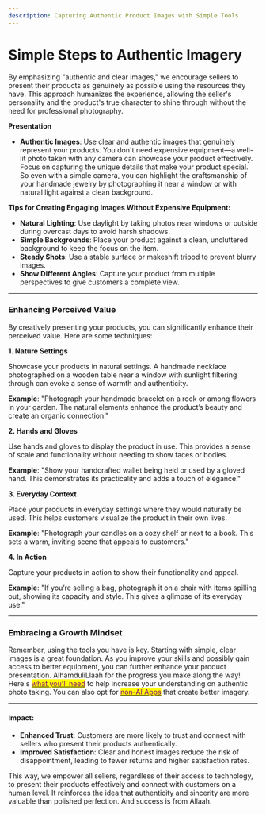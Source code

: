 ```yaml
---
description: Capturing Authentic Product Images with Simple Tools
---
```


# Simple Steps to Authentic Imagery

By emphasizing "authentic and clear images," we encourage sellers to present their products as genuinely as possible using the resources they have. This approach humanizes the experience, allowing the seller's personality and the product's true character to shine through without the need for professional photography.

**Presentation**

* **Authentic Images**: Use clear and authentic images that genuinely represent your products. You don't need expensive equipment—a well-lit photo taken with any camera can showcase your product effectively. Focus on capturing the unique details that make your product special. So even with a simple camera, you can highlight the craftsmanship of your handmade jewelry by photographing it near a window or with natural light against a clean background.

**Tips for Creating Engaging Images Without Expensive Equipment:**

* **Natural Lighting**: Use daylight by taking photos near windows or outside during overcast days to avoid harsh shadows.
* **Simple Backgrounds**: Place your product against a clean, uncluttered background to keep the focus on the item.
* **Steady Shots**: Use a stable surface or makeshift tripod to prevent blurry images.
* **Show Different Angles**: Capture your product from multiple perspectives to give customers a complete view.

***

### Enhancing Perceived Value

By creatively presenting your products, you can significantly enhance their perceived value. Here are some techniques:

**1. Nature Settings**

Showcase your products in natural settings. A handmade necklace photographed on a wooden table near a window with sunlight filtering through can evoke a sense of warmth and authenticity.

**Example**: "Photograph your handmade bracelet on a rock or among flowers in your garden. The natural elements enhance the product’s beauty and create an organic connection."

**2. Hands and Gloves**

Use hands and gloves to display the product in use. This provides a sense of scale and functionality without needing to show faces or bodies.

**Example**: "Show your handcrafted wallet being held or used by a gloved hand. This demonstrates its practicality and adds a touch of elegance."

**3. Everyday Context**

Place your products in everyday settings where they would naturally be used. This helps customers visualize the product in their own lives.

**Example**: "Photograph your candles on a cozy shelf or next to a book. This sets a warm, inviting scene that appeals to customers."

**4. In Action**

Capture your products in action to show their functionality and appeal.

**Example**: "If you’re selling a bag, photograph it on a chair with items spilling out, showing its capacity and style. This gives a glimpse of its everyday use."

***

### Embracing a Growth Mindset

Remember, using the tools you have is key. Starting with simple, clear images is a great foundation. As you improve your skills and possibly gain access to better equipment, you can further enhance your product presentation. AlhamduliLlaah for the progress you make along the way! Here's [<mark style="color:purple;">what you'll need</mark>](https://pixc.com/blog/ultimate-guide-to-diy-product-photography/) to help increase your understanding on authentic photo taking. You can also opt for [<mark style="color:purple;">non-AI Apps</mark>](https://www.wired.com/story/zerocam-hallide-anti-ai-camera-apps-for-better-smartphone-photos/?utm_source=chatgpt.com) that create better imagery.

***

#### **Impact:**

* **Enhanced Trust**: Customers are more likely to trust and connect with sellers who present their products authentically.
* **Improved Satisfaction**: Clear and honest images reduce the risk of disappointment, leading to fewer returns and higher satisfaction rates.

This way, we empower all sellers, regardless of their access to technology, to present their products effectively and connect with customers on a human level. It reinforces the idea that authenticity and sincerity are more valuable than polished perfection. And success is from Allaah.
